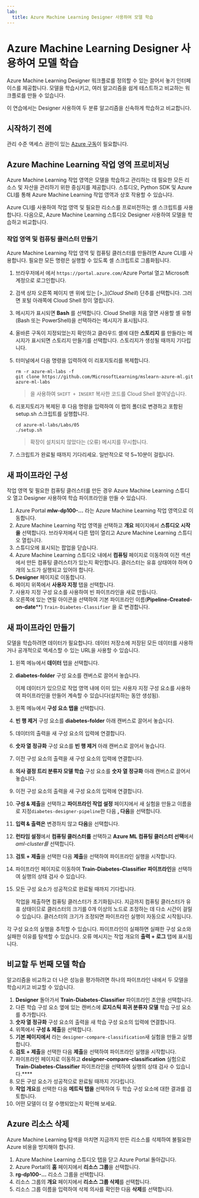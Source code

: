 ```yaml
---
lab:
  title: Azure Machine Learning Designer 사용하여 모델 학습
---
```


# Azure Machine Learning Designer 사용하여 모델 학습

Azure Machine Learning Designer 워크플로를 정의할 수 있는 끌어서 놓기 인터페이스를 제공합니다. 모델을 학습시키고, 여러 알고리즘을 쉽게 테스트하고 비교하는 워크플로를 만들 수 있습니다.

이 연습에서는 Designer 사용하여 두 분류 알고리즘을 신속하게 학습하고 비교합니다.

## 시작하기 전에

관리 수준 액세스 권한이 있는 [Azure 구독](https://azure.microsoft.com/free?azure-portal=true)이 필요합니다.

## Azure Machine Learning 작업 영역 프로비저닝

Azure Machine Learning 작업 영역은 모델을 학습하고 관리하는 데 필요한 모든 리소스 및 자산을 관리하기 위한 중심지를 제공합니다. 스튜디오, Python SDK 및 Azure CLI를 통해 Azure Machine Learning 작업 영역과 상호 작용할 수 있습니다.

Azure CLI를 사용하여 작업 영역 및 필요한 리소스를 프로비전하는 셸 스크립트를 사용합니다. 다음으로, Azure Machine Learning 스튜디오 Designer 사용하여 모델을 학습하고 비교합니다.

### 작업 영역 및 컴퓨팅 클러스터 만들기

Azure Machine Learning 작업 영역 및 컴퓨팅 클러스터를 만들려면 Azure CLI를 사용합니다. 필요한 모든 명령은 실행할 수 있도록 셸 스크립트로 그룹화됩니다.

1. 브라우저에서 에서 `https://portal.azure.com/`Azure Portal 열고 Microsoft 계정으로 로그인합니다.
1. 검색 상자 오른쪽 페이지 맨 위에 있는 \[>_](*Cloud Shell*) 단추를 선택합니다. 그러면 포털 아래쪽에 Cloud Shell 창이 열립니다.
1. 메시지가 표시되면 **Bash** 를 선택합니다. Cloud Shell을 처음 열면 사용할 셸 유형(Bash 또는 PowerShell)을 선택하라는 메시지가 표시됩니다. 
1. 올바른 구독이 지정되었는지 확인하고 클라우드 셸에 대한 **스토리지** 를 만들라는 메시지가 표시되면 스토리지 만들기를 선택합니다. 스토리지가 생성될 때까지 기다립니다.
1. 터미널에서 다음 명령을 입력하여 이 리포지토리를 복제합니다.

    ```azurecli
    rm -r azure-ml-labs -f
    git clone https://github.com/MicrosoftLearning/mslearn-azure-ml.git azure-ml-labs
    ```

    > 을 사용하여 `SHIFT + INSERT` 복사한 코드를 Cloud Shell 붙여넣습니다.

1. 리포지토리가 복제된 후 다음 명령을 입력하여 이 랩의 폴더로 변경하고 포함된 setup.sh 스크립트를 실행합니다.

    ```azurecli
    cd azure-ml-labs/Labs/05
    ./setup.sh
    ```

    > 확장이 설치되지 않았다는 (오류) 메시지를 무시합니다.

1. 스크립트가 완료될 때까지 기다리세요. 일반적으로 약 5~10분이 걸립니다.

## 새 파이프라인 구성

작업 영역 및 필요한 컴퓨팅 클러스터를 만든 경우 Azure Machine Learning 스튜디오 열고 Designer 사용하여 학습 파이프라인을 만들 수 있습니다.

1. Azure Portal **mlw-dp100-...** 라는 Azure Machine Learning 작업 영역으로 이동합니다.
1. Azure Machine Learning 작업 영역을 선택하고 **개요** 페이지에서 **스튜디오 시작을** 선택합니다. 브라우저에서 다른 탭이 열리고 Azure Machine Learning 스튜디오 열립니다.
1. 스튜디오에 표시되는 팝업을 닫습니다.
1. Azure Machine Learning 스튜디오 내에서 **컴퓨팅** 페이지로 이동하여 이전 섹션에서 만든 컴퓨팅 클러스터가 있는지 확인합니다. 클러스터는 유휴 상태여야 하며 0개의 노드가 실행되고 있어야 합니다.
1. **Designer** 페이지로 이동합니다.
1. 페이지 위쪽에서 **사용자 지정** 탭을 선택합니다.
1. 사용자 지정 구성 요소를 사용하여 빈 파이프라인을 새로 만듭니다.
1. 오른쪽에 있는 연필 아이콘을 선택하여 기본 파이프라인 이름(**Pipeline-Created-on-date****) `Train-Diabetes-Classifier` 을 로 변경합니다.


## 새 파이프라인 만들기

모델을 학습하려면 데이터가 필요합니다. 데이터 저장소에 저장된 모든 데이터를 사용하거나 공개적으로 액세스할 수 있는 URL을 사용할 수 있습니다.

1. 왼쪽 메뉴에서 **데이터** 탭을 선택합니다.
1. **diabetes-folder** 구성 요소를 캔버스로 끌어서 놓습니다.

    이제 데이터가 있으므로 작업 영역 내에 이미 있는 사용자 지정 구성 요소를 사용하여 파이프라인을 만들어 계속할 수 있습니다(설치하는 동안 생성됨).

1. 왼쪽 메뉴에서 **구성 요소 탭을** 선택합니다.
1. **빈 행 제거** 구성 요소를 **diabetes-folder** 아래 캔버스로 끌어서 놓습니다.
1. 데이터의 출력을 새 구성 요소의 입력에 연결합니다.
1. **숫자 열 정규화** 구성 요소를 **빈 행 제거** 아래 캔버스로 끌어서 놓습니다.
1. 이전 구성 요소의 출력을 새 구성 요소의 입력에 연결합니다.
1. **의사 결정 트리 분류자 모델 학습** 구성 요소를 **숫자 열 정규화** 아래 캔버스로 끌어서 놓습니다.
1. 이전 구성 요소의 출력을 새 구성 요소의 입력에 연결합니다.
1. **구성 & 제출**을 선택하고 **파이프라인 작업 설정** 페이지에서 새 실험을 만들고 이름을 로 지정`diabetes-designer-pipeline`한 다음 **, 다음**을 선택합니다.
1. **입력 & 출력은** 변경하지 않고 **다음**을 선택합니다.
1. **런타임 설정**에서 **컴퓨팅 클러스터를** 선택하고 **Azure ML 컴퓨팅 클러스터 선택**에서 *aml-cluster를* 선택합니다.
1. **검토 + 제출**을 선택한 다음 **제출**을 선택하여 파이프라인 실행을 시작합니다.
1. 파이프라인 페이지로 이동하여 **Train-Diabetes-Classifier** **파이프라인**을 선택하여 실행의 상태 검사 수 있습니다.
1. 모든 구성 요소가 성공적으로 완료될 때까지 기다립니다.

    작업을 제출하면 컴퓨팅 클러스터가 초기화됩니다. 지금까지 컴퓨팅 클러스터가 유휴 상태이므로 클러스터의 크기를 0개 이상의 노드로 조정하는 데 다소 시간이 걸릴 수 있습니다. 클러스터의 크기가 조정되면 파이프라인 실행이 자동으로 시작됩니다.

각 구성 요소의 실행을 추적할 수 있습니다. 파이프라인이 실패하면 실패한 구성 요소와 실패한 이유를 탐색할 수 있습니다. 오류 메시지는 작업 개요의 **출력 + 로그** 탭에 표시됩니다.

## 비교할 두 번째 모델 학습

알고리즘을 비교하고 더 나은 성능을 평가하려면 하나의 파이프라인 내에서 두 모델을 학습시키고 비교할 수 있습니다.

1. **Designer** 돌아가서 **Train-Diabetes-Classifier** 파이프라인 초안을 선택합니다.
1. 다른 학습 구성 요소 옆에 있는 캔버스에 **로지스틱 회귀 분류자 모델** 학습 구성 요소를 추가합니다.
1. **숫자 열 정규화** 구성 요소의 출력을 새 학습 구성 요소의 입력에 연결합니다.
1. 위쪽에서 **구성 & 제출**을 선택합니다.
1. **기본 페이지에서** 라는 `designer-compare-classification`새 실험을 만들고 실행합니다.
1. **검토 + 제출**을 선택한 다음 **제출**을 선택하여 파이프라인 실행을 시작합니다.
1. 파이프라인 페이지로 이동하고 **designer-compare-classification** 실험으로 **Train-Diabetes-Classifier** 파이프라인을 선택하여 실행의 상태 검사 수 있습니다.****
1. 모든 구성 요소가 성공적으로 완료될 때까지 기다립니다.  
1. **작업 개요**를 선택한 다음 **메트릭 탭을** 선택하여 두 학습 구성 요소에 대한 결과를 검토합니다.
1. 어떤 모델이 더 잘 수행되었는지 확인해 보세요.

## Azure 리소스 삭제

Azure Machine Learning 탐색을 마치면 지금까지 만든 리소스를 삭제하여 불필요한 Azure 비용을 방지해야 합니다.

1. Azure Machine Learning 스튜디오 탭을 닫고 Azure Portal 돌아갑니다.
1. Azure Portal의 **홈** 페이지에서 **리소스 그룹**을 선택합니다.
1. **rg-dp100-...** 리소스 그룹을 선택합니다.
1. 리소스 그룹의 **개요** 페이지에서 **리소스 그룹 삭제**를 선택합니다.
1. 리소스 그룹 이름을 입력하여 삭제 의사를 확인한 다음 **삭제**를 선택합니다.
